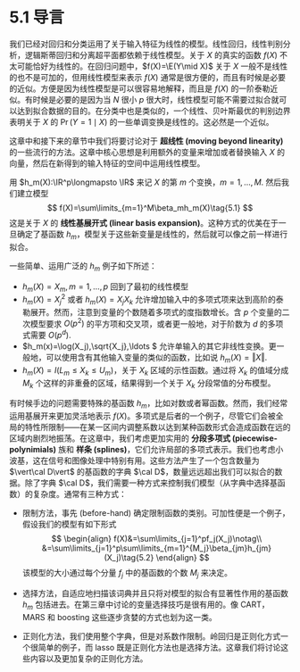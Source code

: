 # 5.1 导言

我们已经对回归和分类运用了关于输入特征为线性的模型。线性回归，线性判别分析，逻辑斯蒂回归和分离超平面都依赖于线性模型。关于 $X$ 的真实的函数 $f(X)$ 不太可能恰好为线性的。在回归问题中，$f(X)=\E(Y\mid X)$ 关于 $X$ 一般不是线性的也不是可加的，但用线性模型来表示 $f(X)$ 通常是很方便的，而且有时候是必要的近似。方便是因为线性模型是可以很容易地解释，而且是 $f(X)$ 的一阶泰勒近似。有时候是必要的是因为当 $N$ 很小 $p$ 很大时，线性模型可能不需要过拟合就可以达到拟合数据的目的。在分类中也是类似的，一个线性、贝叶斯最优的判别边界表明关于 $X$ 的 $\Pr(Y=1\mid X)$ 的一些单调变换是线性的。这必然是一个近似。

这章中和接下来的章节中我们将要讨论对于 **超线性 (moving beyond linearity)** 的一些流行的方法。这章中核心思想是利用额外的变量来增加或者替换输入 $X$ 的向量，然后在新得到的输入特征的空间中运用线性模型。

用 $h_m(X):\IR^p\longmapsto \IR$ 来记 $X$ 的第 $m$ 个变换，$m=1,\ldots, M.$ 然后我们建立模型
$$
f(X)=\sum\limits_{m=1}^M\beta_mh_m(X)\tag{5.1}
$$
这是关于 $X$ 的 **线性基展开式 (linear basis expansion)**。这种方式的优美在于一旦确定了基函数 $h_m$，模型关于这些新变量是线性的，然后就可以像之前一样进行拟合。

一些简单、运用广泛的 $h_m$ 例子如下所述：

- $h_m(X)=X_m,m=1,\ldots,p$ 回到了最初的线性模型
- $h_m(X)=X_j^2$ 或者 $h_m(X)=X_jX_k$ 允许增加输入中的多项式项来达到高阶的泰勒展开。然而，注意到变量的个数随着多项式的度指数增长。含 $p$ 个变量的二次模型要求 $O(p^2)$ 的平方项和交叉项，或者更一般地，对于阶数为 $d$ 的多项式需要 $O(p^d)$.
- $h_m(x)=\log(X_j),\sqrt{X_j},\ldots $ 允许单输入的其它非线性变换。更一般地，可以使用含有其他输入变量的类似的函数，比如说  $h_m(X)=\Vert X\Vert$.
- $h_m(X)=I(L_m\le X_k\le U_m)$，关于 $X_k$ 区域的示性函数。通过将 $X_k$ 的值域分成 $M_k$ 个这样的非重叠的区域，结果得到一个关于 $X_k$ 分段常值的分布模型。

有时候手边的问题需要特殊的基函数 $h_m$，比如对数或者幂函数。然而，我们经常运用基展开来更加灵活地表示 $f(X)$。多项式是后者的一个例子，尽管它们会被全局的特性所限制——在某一区间内调整系数以达到某种函数形式会造成函数在远的区域内剧烈地振荡。在这章中，我们考虑更加实用的 **分段多项式 (piecewise-polynimials)** 族和 **样条 (splines)**，它们允许局部的多项式表示。我们也考虑小波基，这在信号和图像处理中特别有用。这些方法产生了一个包含数量为 $\vert\cal D\vert$ 的基函数的字典 $\cal D$，数量远远超出我们可以拟合的数据。除了字典 $\cal D$，我们需要一种方式来控制我们模型（从字典中选择基函数）的复杂度。通常有三种方式：

- 限制方法，事先 (before-hand) 确定限制函数的类别。可加性便是一个例子，假设我们的模型有如下形式
  $$
  \begin{align}
  f(X)&=\sum\limits_{j=1}^pf_j(X_j)\notag\\
  &=\sum\limits_{j=1}^p\sum\limits_{m=1}^{M_j}\beta_{jm}h_{jm}(X_j)\tag{5.2}
  \end{align}
  $$
  该模型的大小通过每个分量 $f_j$ 中的基函数的个数 $M_j$ 来决定。

- 选择方法，自适应地扫描该词典并且只将对模型的拟合有显著性作用的基函数 $h_m$ 包括进去。在第三章中讨论的变量选择技巧是很有用的。像 CART，MARS 和 boosting 这些逐步贪婪的方式也划为这一类。

- 正则化方法，我们使用整个字典，但是对系数作限制。岭回归是正则化方式一个很简单的例子，而 lasso 既是正则化方法也是选择方法。这章我们将讨论这些内容以及更加复杂的正则化方法。
